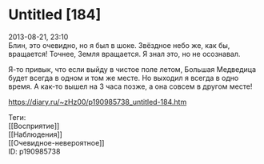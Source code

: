 Untitled [184]
===============

   
 2013-08-21, 23:10   
  Блин, это очевидно, но я был в шоке. Звёздное небо же, как бы, вращается! Точнее, Земля вращается. Я знал это, но не осознавал.   
   
 Я-то привык, что если выйду в чистое поле летом, Большая Медведица будет всегда в одном и том же месте. Но выходил я всегда в одно время. А как-то вышел на 3 часа позже, а она совсем в другом месте!   
    
 <https://diary.ru/~zHz00/p190985738_untitled-184.htm>   
   
 Теги:   
 [[Восприятие]]   
 [[Наблюдения]]   
 [[Очевидное-невероятное]]   
 ID: p190985738